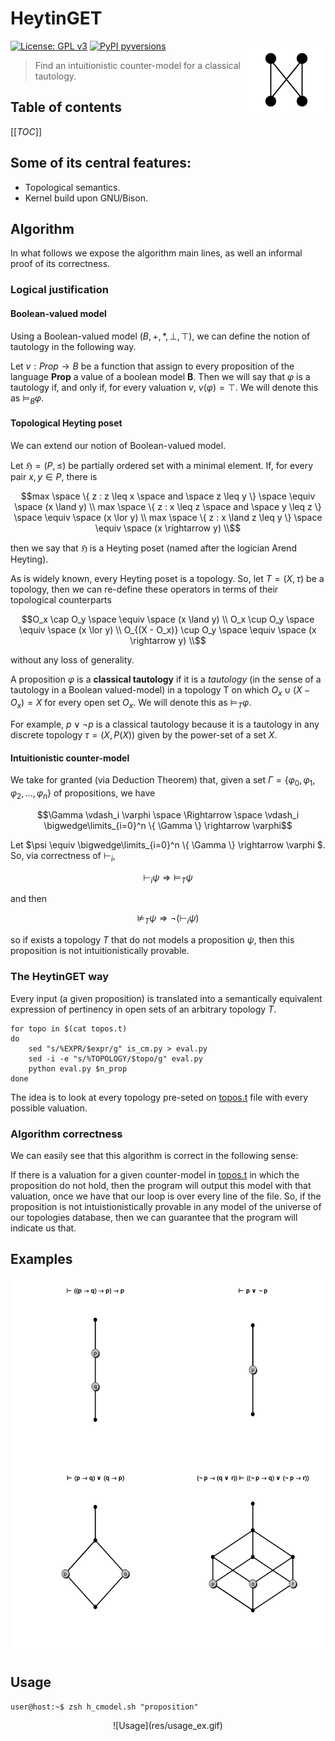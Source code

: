 # HeytinGET

<img src="res/lattice.png" align="right" />

[![License: GPL v3](https://img.shields.io/badge/License-GPLv3-blue.svg)](https://www.gnu.org/licenses/gpl-3.0)
[![PyPI pyversions](https://img.shields.io/github/pipenv/locked/python-version/metabolize/rq-dashboard-on-heroku)](https://pypi.python.org/pypi/ansicolortags/)

> Find an intuitionistic counter-model for a classical tautology.

## Table of contents

[[_TOC_]]

## Some of its central features:
- Topological semantics.
- Kernel build upon GNU/Bison.

## Algorithm

In what follows we expose the algorithm main lines, as well an informal proof of its correctness.

### Logical justification

#### Boolean-valued model

Using a Boolean-valued model $`(B, +, *, \bot, \top)`$, we can define the notion of tautology in the following way. 

Let $`v: Prop \rightarrow B`$ be a function that assign to every proposition of the language **Prop** a value of a boolean model **B**. Then we will say that $`\varphi`$ is a tautology if, and only if, for every valuation $`v`$, $`v(\varphi) = \top`$. We will denote this as $`\models_B \varphi`$.

#### Topological Heyting poset

We can extend our notion of Boolean-valued model.

Let $`\mathfrak{H} = (P, \leq)`$ be partially ordered set with a minimal element. If, for every pair $`x,y \in P`$, there is

```math
max \space \{ z : z \leq x \space and \space z \leq y \} \space \equiv \space (x \land y) \\
max \space \{ z : x \leq z \space and \space y \leq z \} \space \equiv \space (x \lor y) \\
max \space \{ z : x \land z \leq y \}  \space \equiv \space (x \rightarrow y) \\
```

then we say that $`\mathfrak{H}`$ is a Heyting poset (named after the logician Arend Heyting).

As is widely known, every Heyting poset is a topology. So, let $`T = (X, \tau)`$ be a topology, then we can re-define these operators in terms of their topological counterparts 

```math
O_x \cap O_y \space \equiv \space (x \land y) \\
O_x \cup O_y \space \equiv \space (x \lor y) \\
O_{(X - O_x)} \cup O_y  \space \equiv \space (x \rightarrow y) \\
```

without any loss of generality.

A proposition $`\varphi`$ is a **classical tautology** if it is a *tautology* (in the sense of a tautology in a Boolean valued-model) in a topology T on which $`O_x \cup (X - O_x) = X`$ for every open set $`O_x`$. We will denote this as $`\models_T \varphi`$.

For example, $`p \lor \neg p`$ is a classical tautology because it is a tautology in any discrete topology $`\tau = (X, P(X))`$ given by the power-set of a set *X*.


#### Intuitionistic counter-model 

We take for granted (via Deduction Theorem) that, given a set $`\Gamma = \{ \varphi_0, \varphi_1, \varphi_2, ..., \varphi_n \}`$ of propositions, we have

```math
\Gamma \vdash_i \varphi \space \Rightarrow \space \vdash_i \bigwedge\limits_{i=0}^n \{ \Gamma \} \rightarrow \varphi
```

Let $`\psi \equiv \bigwedge\limits_{i=0}^n \{ \Gamma \} \rightarrow \varphi `$. So, via correctness of $`\vdash_i`$,

```math
\vdash_i \psi \Rightarrow \models_T \psi
```

and then

```math
\nvDash_T \psi \Rightarrow \neg (\vdash_i \psi)
```

so if exists a topology $`T`$ that do not models a proposition $`\psi`$, then this proposition is not intuitionistically provable.

### The HeytinGET way

Every input (a given proposition) is translated into a semantically equivalent expression of pertinency in open sets of an arbitrary topology $`T`$.

```shell
for topo in $(cat topos.t)
do
	sed "s/%EXPR/$expr/g" is_cm.py > eval.py
	sed -i -e "s/%TOPOLOGY/$topo/g" eval.py 
	python eval.py $n_prop
done
```

The idea is to look at every topology pre-seted on [topos.t](src/topos.t) file with every possible valuation.

### Algorithm correctness

We can easily see that this algorithm is correct in the following sense: 

If there is a valuation for a given counter-model in [topos.t](src/topos.t) in which the proposition do not hold, then the program will output this model with that valuation, once we have that our loop is over every line of the file. So, if the proposition is not intuistionistically provable in any model of the universe of our topologies database, then we can guarantee that the program will indicate us that.

## Examples

<div align="center">

![Image description](res/examples.png)

</div>

## Usage

```console
user@host:~$ zsh h_cmodel.sh "proposition"
```

<div align="center">
![Usage](res/usage_ex.gif)
</div>

